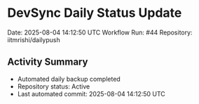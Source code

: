 # DevSync Daily Status Update
Date: 2025-08-04 14:12:50 UTC
Workflow Run: #44
Repository: iitmrishi/dailypush

## Activity Summary
- Automated daily backup completed
- Repository status: Active
- Last automated commit: 2025-08-04 14:12:50 UTC
